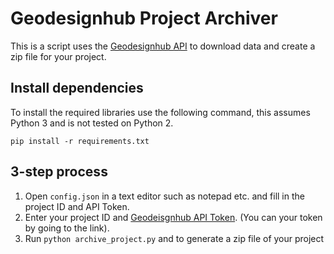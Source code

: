# Geodesignhub Project Archiver

This is a script uses the [Geodesignhub API](https://www.geodesignhub.com/api/) to download data and create a zip file for your project.

## Install dependencies

To install the required libraries use the following command, this assumes Python 3 and is not tested on Python 2.

```
pip install -r requirements.txt
```

## 3-step process

1. Open ```config.json``` in a text editor such as notepad etc. and fill in the project ID and API Token.
2. Enter your project ID and [Geodeisgnhub API Token](https://www.geodesignhub.com/api/token/). (You can your token by going to the link).
3. Run ```python archive_project.py``` and to generate a zip file of your project
